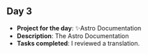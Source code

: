 ## Day 3

- **Project for the day**: ✨Astro Documentation
- **Description**: The Astro Documentation
- **Tasks completed**: I reviewed a translation.
